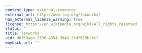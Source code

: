 ```yaml
---
content_type: external-resource
external_url: http://www.tug.org/texworks/
has_external_license_warning: true
license: https://en.wikipedia.org/wiki/All_rights_reserved
status: ''
title: TeXworks
uid: d6f69ada-2536-4354-994d-2fdf619b2fcf
wayback_url: ''
---
```

